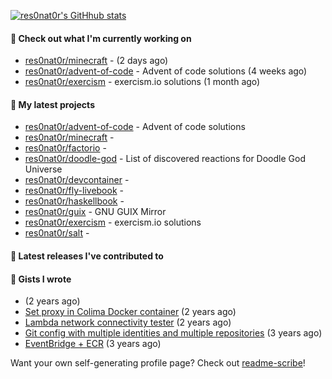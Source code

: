 [![res0nat0r's GitHhub stats](https://github-readme-stats.vercel.app/api?username=res0nat0r&count_private=true&show_icons=true)](https://github.com/anuraghazra/github-readme-stats)

#### 👷 Check out what I'm currently working on

- [res0nat0r/minecraft](https://github.com/res0nat0r/minecraft) -  (2 days ago)
- [res0nat0r/advent-of-code](https://github.com/res0nat0r/advent-of-code) - Advent of code solutions (4 weeks ago)
- [res0nat0r/exercism](https://github.com/res0nat0r/exercism) - exercism.io solutions (1 month ago)

#### 🌱 My latest projects

- [res0nat0r/advent-of-code](https://github.com/res0nat0r/advent-of-code) - Advent of code solutions
- [res0nat0r/minecraft](https://github.com/res0nat0r/minecraft) - 
- [res0nat0r/factorio](https://github.com/res0nat0r/factorio) - 
- [res0nat0r/doodle-god](https://github.com/res0nat0r/doodle-god) - List of discovered reactions for Doodle God Universe
- [res0nat0r/devcontainer](https://github.com/res0nat0r/devcontainer) - 
- [res0nat0r/fly-livebook](https://github.com/res0nat0r/fly-livebook) - 
- [res0nat0r/haskellbook](https://github.com/res0nat0r/haskellbook) - 
- [res0nat0r/guix](https://github.com/res0nat0r/guix) - GNU GUIX Mirror
- [res0nat0r/exercism](https://github.com/res0nat0r/exercism) - exercism.io solutions
- [res0nat0r/salt](https://github.com/res0nat0r/salt) - 

#### 🔭 Latest releases I've contributed to


#### 📓 Gists I wrote

- [](https://gist.github.com/81ca619a216d5e313af32ea774e3e6c1) (2 years ago)
- [Set proxy in Colima Docker container](https://gist.github.com/e182f23272a331f20b83195156eef83f) (2 years ago)
- [Lambda network connectivity tester](https://gist.github.com/a20f2ae9fb88b4aac3f146e55c6710eb) (2 years ago)
- [Git config with multiple identities and multiple repositories](https://gist.github.com/576d223206ef057cde52ef180f73cedd) (3 years ago)
- [EventBridge &#43; ECR](https://gist.github.com/2199102ab9a297d84bc1976d505c689b) (3 years ago)

Want your own self-generating profile page? Check out [readme-scribe](https://github.com/muesli/readme-scribe)!

